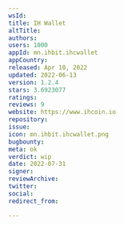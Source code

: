 ```yaml
---
wsId: 
title: IH Wallet
altTitle: 
authors: 
users: 1000
appId: mn.ihbit.ihcwallet
appCountry: 
released: Apr 10, 2022
updated: 2022-06-13
version: 1.2.4
stars: 3.6923077
ratings: 
reviews: 9
website: https://www.ihcoin.io
repository: 
issue: 
icon: mn.ihbit.ihcwallet.png
bugbounty: 
meta: ok
verdict: wip
date: 2022-07-31
signer: 
reviewArchive: 
twitter: 
social: 
redirect_from: 

---
```


